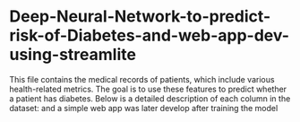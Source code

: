 # Deep-Neural-Network-to-predict-risk-of-Diabetes-and-web-app-dev-using-streamlite
This file contains the medical records of patients, which include various health-related metrics. The goal is to use these features to predict whether a patient has diabetes. Below is a detailed description of each column in the dataset: and a simple web app was later develop after training the model
